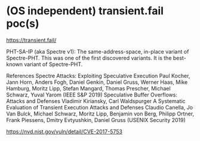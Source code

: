 # (OS independent) transient.fail poc(s)

https://transient.fail/

PHT-SA-IP (aka Spectre v1):
The same-address-space, in-place variant of Spectre-PHT. This was one of the first discovered variants. It is the best-known variant of Spectre-PHT.

References
    Spectre Attacks: Exploiting Speculative Execution
    Paul Kocher, Jann Horn, Anders Fogh, Daniel Genkin, Daniel Gruss, Werner Haas, Mike Hamburg, Moritz Lipp, Stefan Mangard, Thomas Prescher, Michael Schwarz, Yuval Yarom (IEEE S&P 2019)
    Speculative Buffer Overflows: Attacks and Defenses
    Vladimir Kiriansky, Carl Waldspurger
    A Systematic Evaluation of Transient Execution Attacks and Defenses
    Claudio Canella, Jo Van Bulck, Michael Schwarz, Moritz Lipp, Benjamin von Berg, Philipp Ortner, Frank Piessens, Dmitry Evtyushkin, Daniel Gruss (USENIX Security 2019)

https://nvd.nist.gov/vuln/detail/CVE-2017-5753
